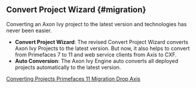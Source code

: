 ## Convert Project Wizard {#migration}

Converting an Axon Ivy project to the latest version and technologies has never been easier. 

- __Convert Project Wizard__: The revised Convert Project Wizard converts Axon Ivy Projects 
to the latest version. But now, it also helps to convert from Primefaces 7 to 11 and
web service clients from Axis to CXF.
- __Auto Conversion__: The Axon Ivy Engine auto converts all deployed projects automatically
to the latest version.

<div class="short-links">
	<a href="${docBaseUrl}/designer-guide/process-modeling/projects/converting.html#converting-projects"
		target="_blank" rel="noopener noreferrer">
		<i class="si si-book"></i> Converting Projects
	</a>
  <a href="${docBaseUrl}/axonivy/migration/migration-notes-pf11.html#primefaces-11-migration"
    target="_blank" rel="noopener noreferrer">
    <i class="si si-book"></i> Primefaces 11 Migration
  </a>
  <a href="${docBaseUrl}/axonivy/migration/migration-notes-93.html#migrate-93-axis"
    target="_blank" rel="noopener noreferrer">
    <i class="si si-book"></i> Drop Axis
  </a>
</div>
